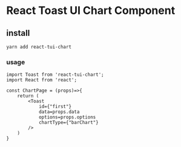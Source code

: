 # React Toast UI Chart Component

## install
```angular2html
yarn add react-tui-chart
```

### usage
```angular2html
import Toast from 'react-tui-chart';
import React from 'react';

const ChartPage = (props)=>{
    return (
        <Toast
            id={"first"}
            data=props.data 
            options=props.options 
            chartType={"barChart"} 
        />
    )
}

```
